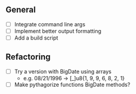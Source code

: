 ## General

- [ ] Integrate command line args
- [ ] Implement better output formatting
- [ ] Add a build script

## Refactoring

- [ ] Try a version with BigDate using arrays
    - e.g. 08/21/1996 -> [_]u8{1, 9, 9, 6, 8, 2, 1}
- [ ] Make pythagorize functions BigDate methods?
